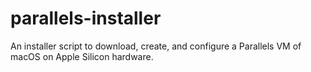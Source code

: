 # parallels-installer
An installer script to download, create, and configure a Parallels VM of macOS on Apple Silicon hardware.
